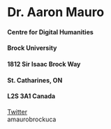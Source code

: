# Dr. Aaron Mauro
#### Centre for Digital Humanities
#### Brock University
#### 1812 Sir Isaac Brock Way
#### St. Catharines, ON
#### L2S 3A1 Canada

[Twitter](https://www.twitter.com/onthename)
<br>
amauro<AT>brocku<DOT>ca
